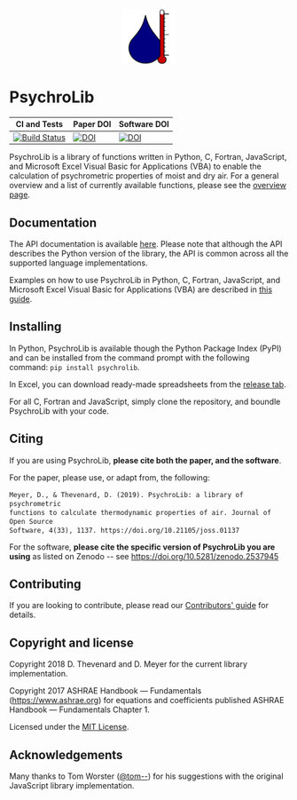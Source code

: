 <p align="center"><img src="assets/psychrolib_logo.svg" alt="PsychroLib Logo" height="100" width="100"></p>

# PsychroLib

|CI and Tests | Paper DOI | Software DOI |
|---|---|------|
[![Build Status](https://travis-ci.com/psychrometrics/psychrolib.svg?branch=master)](https://travis-ci.com/psychrometrics/psychrolib) | [![DOI](https://joss.theoj.org/papers/10.21105/joss.01137/status.svg)](https://doi.org/10.21105/joss.01137) | [![DOI](https://zenodo.org/badge/DOI/10.5281/zenodo.2537945.svg)](https://doi.org/10.5281/zenodo.2537945)|

PsychroLib is a library of functions written in Python, C, Fortran, JavaScript, and Microsoft Excel Visual Basic for Applications (VBA) to enable the calculation of psychrometric properties of moist and dry air. For a general overview and a list of currently available functions, please see the [overview page](docs/overview.md).


## Documentation

The API documentation is available [here](https://psychrometrics.github.io/psychrolib/api_docs.html). Please note that although the API describes the Python version of the library, the API is common across all the supported language implementations.

Examples on how to use PsychroLib in Python, C, Fortran, JavaScript, and Microsoft Excel Visual Basic for Applications (VBA) are described in [this guide](docs/how_to_use_psychrolib.md).


## Installing

In Python, PsychroLib is available though the Python Package Index (PyPI) and can be installed from the command prompt with the following command: `pip install psychrolib`.

In Excel, you can download ready-made spreadsheets from the [release tab](https://github.com/psychrometrics/psychrolib/releases).

For all C, Fortran and JavaScript, simply clone the repository, and boundle PsychroLib with your code.


## Citing

If you are using PsychroLib, **please cite both the paper, and the software**.

For the paper, please use, or adapt from, the following:
```
Meyer, D., & Thevenard, D. (2019). PsychroLib: a library of psychrometric
functions to calculate thermodynamic properties of air. Journal of Open Source
Software, 4(33), 1137. https://doi.org/10.21105/joss.01137
```

For the software, **please cite the specific version of PsychroLib you are using** as listed on Zenodo -- see https://doi.org/10.5281/zenodo.2537945


## Contributing

If you are looking to contribute, please read our [Contributors' guide](CONTRIBUTING.md) for details.


## Copyright and license

Copyright 2018 D. Thevenard and D. Meyer for the current library implementation.

Copyright 2017 ASHRAE Handbook — Fundamentals (https://www.ashrae.org) for equations and coefficients published ASHRAE Handbook — Fundamentals Chapter 1.

Licensed under the [MIT License](LICENSE.txt).


## Acknowledgements

Many thanks to Tom Worster ([@tom--](https://github.com/tom--)) for his suggestions with the original JavaScript library implementation.